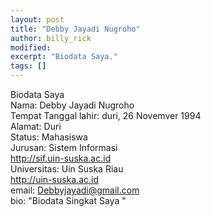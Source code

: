 ```yaml
---
layout: post
title: "Debby Jayadi Nugroho"
author: billy_rick
modified:
excerpt: "Biodata Saya."
tags: []
---
```


Biodata Saya<br>
  Nama: Debby Jayadi Nugroho<br>
  Tempat Tanggal lahir: duri, 26 Novemver 1994<br>
  Alamat: Duri<br>
  Status: Mahasiswa<br>
  Jurusan: Sistem Informasi<br>http://sif.uin-suska.ac.id<br>
  Universitas: Uin Suska Riau<br>http://uin-suska.ac.id<br>
  email: Debbyjayadi@gmail.com<br>
  bio: "Biodata Singkat Saya "<br>
 
 
    

